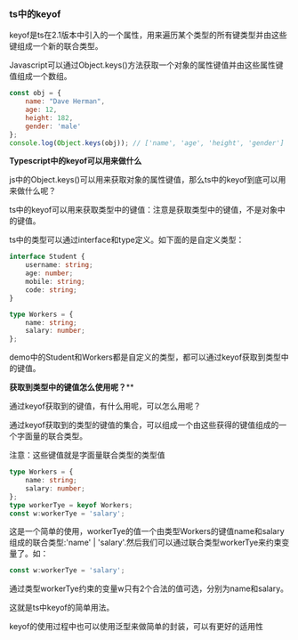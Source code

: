 ### ts中的keyof

keyof是ts在2.1版本中引入的一个属性，用来遍历某个类型的所有键类型并由这些键组成一个新的联合类型。

Javascript可以通过Object.keys()方法获取一个对象的属性键值并由这些属性键值组成一个数组。

```js
const obj = {
    name: "Dave Herman",
    age: 12,
    height: 182,
    gender: 'male'
};
console.log(Object.keys(obj)); // ['name', 'age', 'height', 'gender']
```

**Typescript中的keyof可以用来做什么**

js中的Object.keys()可以用来获取对象的属性键值，那么ts中的keyof到底可以用来做什么呢？

ts中的keyof可以用来获取类型中的键值：注意是获取类型中的键值，不是对象中的键值。

ts中的类型可以通过interface和type定义。如下面的是自定义类型：

```ts
interface Student {
    username: string;
    age: number;
    mobile: string;
    code: string;
}

type Workers = {
    name: string;
    salary: number;
};
```

demo中的Student和Workers都是自定义的类型，都可以通过keyof获取到类型中的键值。

**获取到类型中的键值怎么使用呢？****

通过keyof获取到的键值，有什么用呢，可以怎么用呢？

通过keyof获取到的类型的键值的集合，可以组成一个由这些获得的键值组成的一个字面量的联合类型。

注意：这些键值就是字面量联合类型的类型值

```ts
type Workers = {
    name: string;
    salary: number;
};
type workerTye = keyof Workers;
const w:workerTye = 'salary';
```

这是一个简单的使用，workerTye的值一个由类型Workers的键值name和salary组成的联合类型:'name' | 'salary'.然后我们可以通过联合类型workerTye来约束变量了。如：

```ts
const w:workerTye = 'salary';
```

通过类型workerTye约束的变量w只有2个合法的值可选，分别为name和salary。

这就是ts中keyof的简单用法。

keyof的使用过程中也可以使用泛型来做简单的封装，可以有更好的适用性